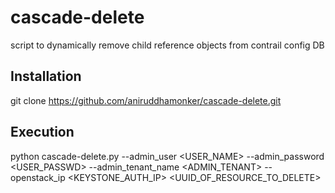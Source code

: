# cascade-delete
script to dynamically remove child reference objects from contrail config DB

## Installation
git clone https://github.com/aniruddhamonker/cascade-delete.git

## Execution
python cascade-delete.py --admin_user <USER_NAME> --admin_password <USER_PASSWD> --admin_tenant_name <ADMIN_TENANT> --openstack_ip <KEYSTONE_AUTH_IP> <UUID_OF_RESOURCE_TO_DELETE>
